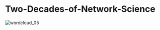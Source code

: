 # Two-Decades-of-Network-Science



![wordcloud_05](./wordcloud_05.png "Word cloud of the keywords betwen '98 and 2005")
